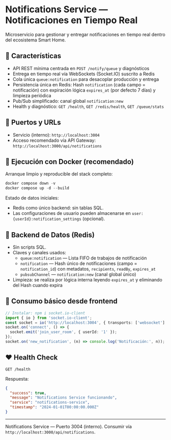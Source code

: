 # Notifications Service — Notificaciones en Tiempo Real

Microservicio para gestionar y entregar notificaciones en tiempo real dentro del ecosistema Smart Home.

## 🚀 Características

- API REST mínima centrada en `POST /notify/queue` y diagnósticos
- Entrega en tiempo real vía WebSockets (Socket.IO) suscrito a Redis
- Cola única `queue:notification` para desacoplar producción y entrega
- Persistencia única en Redis: Hash `notification` (cada campo = notificación) con expiración lógica `expires_at` (por defecto 7 días) y limpieza periódica
- Pub/Sub simplificado: canal global `notification:new`
- Health y diagnóstico: `GET /health`, `GET /redis/health`, `GET /queue/stats`

## 🔌 Puertos y URLs

- Servicio (interno): `http://localhost:3004`
- Acceso recomendado vía API Gateway: `http://localhost:3000/api/notifications`

## 🚢 Ejecución con Docker (recomendado)

Arranque limpio y reproducible del stack completo:

```powershell
docker compose down -v
docker compose up -d --build
```

Estado de datos iniciales:
- Redis como único backend: sin tablas SQL.
- Las configuraciones de usuario pueden almacenarse en `user:{userId}:notification_settings` (opcional).

## 🧱 Backend de Datos (Redis)

- Sin scripts SQL.
- Claves y canales usados:
  - `queue:notification` — Lista FIFO de trabajos de notificación
  - `notification` — Hash único de notificaciones (campo = `notification_id`) con metadatos, `recipients`, `readBy`, `expires_at`
  - `pubsubChannel` — `notification:new` (canal global único)
- Limpieza: se realiza por lógica interna leyendo `expires_at` y eliminando del Hash cuando expira

## 🧩 Consumo básico desde frontend

```ts
// Instalar: npm i socket.io-client
import { io } from 'socket.io-client';
const socket = io('http://localhost:3004', { transports: ['websocket'] });
socket.on('connect', () => {
  socket.emit('join_user_room', { userId: '1' });
});
socket.on('new_notification', (n) => console.log('Notificación:', n));
```

## ❤️ Health Check

```http
GET /health
```

Respuesta:
```json
{
  "success": true,
  "message": "Notifications Service funcionando",
  "service": "notifications-service",
  "timestamp": "2024-01-01T00:00:00.000Z"
}
```

---

Notifications Service — Puerto 3004 (interno). Consumir vía `http://localhost:3000/api/notifications`.